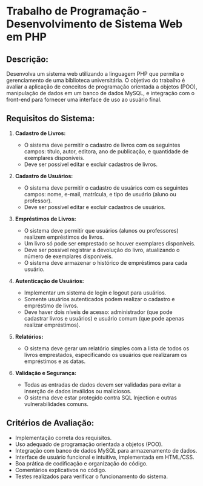 
# Trabalho de Programação - Desenvolvimento de Sistema Web em PHP

## Descrição:

Desenvolva um sistema web utilizando a linguagem PHP que permita o gerenciamento de uma biblioteca universitária. O objetivo do trabalho é avaliar a aplicação de conceitos de programação orientada a objetos (POO), manipulação de dados em um banco de dados MySQL, e integração com o front-end para fornecer uma interface de uso ao usuário final.

## Requisitos do Sistema:

1. **Cadastro de Livros:**
   - O sistema deve permitir o cadastro de livros com os seguintes campos: título, autor, editora, ano de publicação, e quantidade de exemplares disponíveis.
   - Deve ser possível editar e excluir cadastros de livros.

2. **Cadastro de Usuários:**
   - O sistema deve permitir o cadastro de usuários com os seguintes campos: nome, e-mail, matrícula, e tipo de usuário (aluno ou professor).
   - Deve ser possível editar e excluir cadastros de usuários.

3. **Empréstimos de Livros:**
   - O sistema deve permitir que usuários (alunos ou professores) realizem empréstimos de livros.
   - Um livro só pode ser emprestado se houver exemplares disponíveis.
   - Deve ser possível registrar a devolução do livro, atualizando o número de exemplares disponíveis.
   - O sistema deve armazenar o histórico de empréstimos para cada usuário.

4. **Autenticação de Usuários:**
   - Implementar um sistema de login e logout para usuários.
   - Somente usuários autenticados podem realizar o cadastro e empréstimo de livros.
   - Deve haver dois níveis de acesso: administrador (que pode cadastrar livros e usuários) e usuário comum (que pode apenas realizar empréstimos).

5. **Relatórios:**
   - O sistema deve gerar um relatório simples com a lista de todos os livros emprestados, especificando os usuários que realizaram os empréstimos e as datas.

6. **Validação e Segurança:**
   - Todas as entradas de dados devem ser validadas para evitar a inserção de dados inválidos ou maliciosos.
   - O sistema deve estar protegido contra SQL Injection e outras vulnerabilidades comuns.

## Critérios de Avaliação:

- Implementação correta dos requisitos.
- Uso adequado de programação orientada a objetos (POO).
- Integração com banco de dados MySQL para armazenamento de dados.
- Interface de usuário funcional e intuitiva, implementada em HTML/CSS.
- Boa prática de codificação e organização do código.
- Comentários explicativos no código.
- Testes realizados para verificar o funcionamento do sistema.
